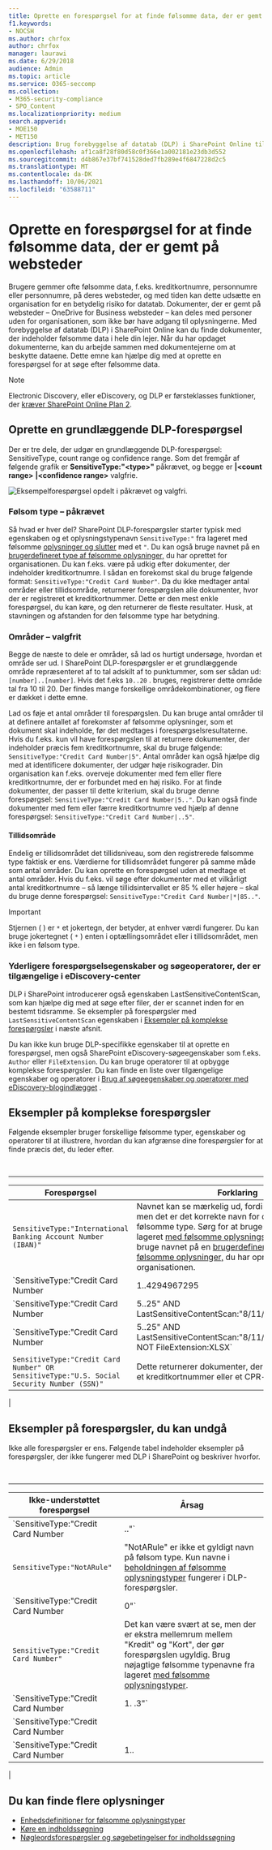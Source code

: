 ```yaml
---
title: Oprette en forespørgsel for at finde følsomme data, der er gemt på websteder
f1.keywords:
- NOCSH
ms.author: chrfox
author: chrfox
manager: laurawi
ms.date: 6/29/2018
audience: Admin
ms.topic: article
ms.service: O365-seccomp
ms.collection:
- M365-security-compliance
- SPO_Content
ms.localizationpriority: medium
search.appverid:
- MOE150
- MET150
description: Brug forebyggelse af datatab (DLP) i SharePoint Online til at finde dokumenter, der indeholder følsomme data i hele din lejer.
ms.openlocfilehash: af1ca8f28f80d58c0f366e1a002181e23db3d552
ms.sourcegitcommit: d4b867e37bf741528ded7fb289e4f6847228d2c5
ms.translationtype: MT
ms.contentlocale: da-DK
ms.lasthandoff: 10/06/2021
ms.locfileid: "63588711"
---
```

# <a name="form-a-query-to-find-sensitive-data-stored-on-sites"></a>Oprette en forespørgsel for at finde følsomme data, der er gemt på websteder

Brugere gemmer ofte følsomme data, f.eks. kreditkortnumre, personnumre eller personnumre, på deres websteder, og med tiden kan dette udsætte en organisation for en betydelig risiko for datatab. Dokumenter, der er gemt på websteder – OneDrive for Business websteder – kan deles med personer uden for organisationen, som ikke bør have adgang til oplysningerne. Med forebyggelse af datatab (DLP) i SharePoint Online kan du finde dokumenter, der indeholder følsomme data i hele din lejer. Når du har opdaget dokumenterne, kan du arbejde sammen med dokumentejerne om at beskytte dataene. Dette emne kan hjælpe dig med at oprette en forespørgsel for at søge efter følsomme data.

> [!NOTE]
> Electronic Discovery, eller eDiscovery, og DLP er førsteklasses funktioner, der [kræver SharePoint Online Plan 2](https://go.microsoft.com/fwlink/?LinkId=510080).

## <a name="forming-a-basic-dlp-query"></a>Oprette en grundlæggende DLP-forespørgsel

Der er tre dele, der udgør en grundlæggende DLP-forespørgsel: SensitiveType, count range og confidence range. Som det fremgår af følgende grafik er **SensitiveType:"\<type\>"** påkrævet, og begge er **|\<count range\>** **|\<confidence range\>** valgfrie.

![Eksempelforespørgsel opdelt i påkrævet og valgfri.](../media/DLP-query-example-text.png)

### <a name="sensitive-type---required"></a>Følsom type – påkrævet

Så hvad er hver del? SharePoint DLP-forespørgsler starter typisk med egenskaben og et oplysningstypenavn `SensitiveType:"` fra lageret med følsomme [oplysninger og slutter](/Exchange/what-the-sensitive-information-types-in-exchange-look-for-exchange-2013-help) med et `"`. Du kan også bruge navnet på en [brugerdefineret type af følsomme oplysninger,](create-a-custom-sensitive-information-type.md) du har oprettet for organisationen. Du kan f.eks. være på udkig efter dokumenter, der indeholder kreditkortnumre. I sådan en forekomst skal du bruge følgende format:  `SensitiveType:"Credit Card Number"`. Da du ikke medtager antal områder eller tillidsområde, returnerer forespørgslen alle dokumenter, hvor der er registreret et kreditkortnummer. Dette er den mest enkle forespørgsel, du kan køre, og den returnerer de fleste resultater. Husk, at stavningen og afstanden for den følsomme type har betydning.

### <a name="ranges---optional"></a>Områder – valgfrit

Begge de næste to dele er områder, så lad os hurtigt undersøge, hvordan et område ser ud. I SharePoint DLP-forespørgsler er et grundlæggende område repræsenteret af to tal adskilt af to punktummer, som ser sådan ud: `[number]..[number]`. Hvis det f.eks  `10..20` . bruges, registrerer dette område tal fra 10 til 20. Der findes mange forskellige områdekombinationer, og flere er dækket i dette emne.

Lad os føje et antal områder til forespørgslen. Du kan bruge antal områder til at definere antallet af forekomster af følsomme oplysninger, som et dokument skal indeholde, før det medtages i forespørgselsresultaterne. Hvis du f.eks. kun vil have forespørgslen til at returnere dokumenter, der indeholder præcis fem kreditkortnumre, skal du bruge følgende:  `SensitiveType:"Credit Card Number|5"`. Antal områder kan også hjælpe dig med at identificere dokumenter, der udgør høje risikograder. Din organisation kan f.eks. overveje dokumenter med fem eller flere kreditkortnumre, der er forbundet med en høj risiko. For at finde dokumenter, der passer til dette kriterium, skal du bruge denne forespørgsel:  `SensitiveType:"Credit Card Number|5.."`. Du kan også finde dokumenter med fem eller færre kreditkortnumre ved hjælp af denne forespørgsel:  `SensitiveType:"Credit Card Number|..5"`.

#### <a name="confidence-range"></a>Tillidsområde

Endelig er tillidsområdet det tillidsniveau, som den registrerede følsomme type faktisk er ens. Værdierne for tillidsområdet fungerer på samme måde som antal områder. Du kan oprette en forespørgsel uden at medtage et antal områder. Hvis du f.eks. vil søge efter dokumenter med et vilkårligt antal kreditkortnumre – så længe tillidsintervallet er 85 % eller højere – skal du bruge denne forespørgsel:  `SensitiveType:"Credit Card Number|*|85.."`.

> [!IMPORTANT]
> Stjernen ( ) er `*` et jokertegn, der betyder, at enhver værdi fungerer. Du kan bruge jokertegnet ( `*` ) enten i optællingsområdet eller i tillidsområdet, men ikke i en følsom type.

### <a name="additional-query-properties-and-search-operators-available-in-the-ediscovery-center"></a>Yderligere forespørgselsegenskaber og søgeoperatorer, der er tilgængelige i eDiscovery-center

DLP i SharePoint introducerer også egenskaben LastSensitiveContentScan, som kan hjælpe dig med at søge efter filer, der er scannet inden for en bestemt tidsramme. Se eksempler på forespørgsler med  `LastSensitiveContentScan` egenskaben i [Eksempler på komplekse forespørgsler](#examples-of-complex-queries) i næste afsnit.

Du kan ikke kun bruge DLP-specifikke egenskaber til at oprette en forespørgsel, men også SharePoint eDiscovery-søgeegenskaber som f.eks. `Author` eller `FileExtension`. Du kan bruge operatorer til at opbygge komplekse forespørgsler. Du kan finde en liste over tilgængelige egenskaber og operatorer i [Brug af søgeegenskaber og operatorer med eDiscovery-blogindlægget](/archive/blogs/quentin/using-search-properties-and-operators-with-ediscovery) .

## <a name="examples-of-complex-queries"></a>Eksempler på komplekse forespørgsler

Følgende eksempler bruger forskellige følsomme typer, egenskaber og operatorer til at illustrere, hvordan du kan afgrænse dine forespørgsler for at finde præcis det, du leder efter.

<br>

****

|Forespørgsel|Forklaring|
|---|---|
|`SensitiveType:"International Banking Account Number (IBAN)"`|Navnet kan se mærkelig ud, fordi det er så langt, men det er det korrekte navn for den pågældende følsomme type. Sørg for at bruge nøjagtige navne fra lageret [med følsomme oplysningstyper](/Exchange/what-the-sensitive-information-types-in-exchange-look-for-exchange-2013-help). Du kan også bruge navnet på en [brugerdefineret type af følsomme oplysninger,](create-a-custom-sensitive-information-type.md) du har oprettet for organisationen.|
|`SensitiveType:"Credit Card Number|1..4294967295|1..100"`|Dette returnerer dokumenter med mindst ét match til den følsomme type "Kreditkortnummer". Værdierne for hvert område er de respektive minimum- og maksimumværdier. En enklere måde at skrive denne forespørgsel på er  `SensitiveType:"Credit Card Number"`, men hvor er det sjovt i det?|
|`SensitiveType:"Credit Card Number|5..25" AND LastSensitiveContentScan:"8/11/2018..8/13/2018"`|Dette returnerer dokumenter med 5-25 kreditkortnumre, der er scannet fra 11. august 2018 til den 13. august 2018.|
|`SensitiveType:"Credit Card Number|5..25" AND LastSensitiveContentScan:"8/11/2018..8/13/2018" NOT FileExtension:XLSX`|Dette returnerer dokumenter med 5-25 kreditkortnumre, der er scannet fra 11. august 2018 til den 13. august 2018. Filer med filtypenavnet XLSX medtages ikke i forespørgselsresultaterne.  `FileExtension` er en af mange egenskaber, som du kan medtage i en forespørgsel. Få mere at vide under [Brug af søgeegenskaber og operatorer med eDiscovery](/archive/blogs/quentin/using-search-properties-and-operators-with-ediscovery).|
|`SensitiveType:"Credit Card Number" OR SensitiveType:"U.S. Social Security Number (SSN)"`|Dette returnerer dokumenter, der indeholder enten et kreditkortnummer eller et CPR-nummer.|
|

## <a name="examples-of-queries-to-avoid"></a>Eksempler på forespørgsler, du kan undgå

Ikke alle forespørgsler er ens. Følgende tabel indeholder eksempler på forespørgsler, der ikke fungerer med DLP i SharePoint og beskriver hvorfor.

<br>

****

|Ikke-understøttet forespørgsel|Årsag|
|---|---|
|`SensitiveType:"Credit Card Number|.."`|Du skal tilføje mindst ét tal.|
|`SensitiveType:"NotARule"`|"NotARule" er ikke et gyldigt navn på følsom type. Kun navne i [beholdningen af følsomme oplysningstyper](/Exchange/what-the-sensitive-information-types-in-exchange-look-for-exchange-2013-help) fungerer i DLP-forespørgsler.|
|`SensitiveType:"Credit Card Number|0"`|Nul er ikke gyldig som enten minimumværdien eller maksimumværdien i et område.|
|`SensitiveType:"Credit Card Number"`|Det kan være svært at se, men der er ekstra mellemrum mellem "Kredit" og "Kort", der gør forespørgslen ugyldig. Brug nøjagtige følsomme typenavne fra lageret [med følsomme oplysningstyper](/Exchange/what-the-sensitive-information-types-in-exchange-look-for-exchange-2013-help).|
|`SensitiveType:"Credit Card Number|1. .3"`|De to periodedel skulle ikke være adskilt af et mellemrum.|
|`SensitiveType:"Credit Card Number| |1..|80.."`|Der er for mange pipe-afgrænsere (\|). Følg i stedet dette format: `SensitiveType: "Credit Card Number|1..|80.."`|
|`SensitiveType:"Credit Card Number|1..|80..101"`|Da tillidsværdier repræsenterer en procentdel, kan de ikke overstige 100. Vælg et tal mellem 1 og 100 i stedet.|
|

## <a name="for-more-information"></a>Du kan finde flere oplysninger

- [Enhedsdefinitioner for følsomme oplysningstyper](sensitive-information-type-entity-definitions.md)
- [Køre en indholdssøgning](content-search.md)
- [Nøgleordsforespørgsler og søgebetingelser for indholdssøgning](keyword-queries-and-search-conditions.md)
